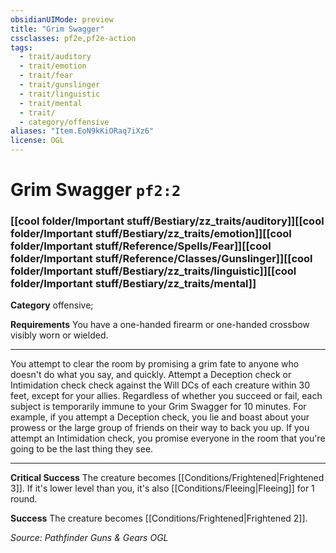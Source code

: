 ```yaml
---
obsidianUIMode: preview
title: "Grim Swagger"
cssclasses: pf2e,pf2e-action
tags:
  - trait/auditory
  - trait/emotion
  - trait/fear
  - trait/gunslinger
  - trait/linguistic
  - trait/mental
  - trait/
  - category/offensive
aliases: "Item.EoN9kKiORaq7iXz6"
license: OGL
---
```

# Grim Swagger `pf2:2`

### [[cool folder/Important stuff/Bestiary/zz_traits/auditory]][[cool folder/Important stuff/Bestiary/zz_traits/emotion]][[cool folder/Important stuff/Reference/Spells/Fear]][[cool folder/Important stuff/Reference/Classes/Gunslinger]][[cool folder/Important stuff/Bestiary/zz_traits/linguistic]][[cool folder/Important stuff/Bestiary/zz_traits/mental]]

**Category** offensive; 




**Requirements** You have a one-handed firearm or one-handed crossbow visibly worn or wielded.

* * *

You attempt to clear the room by promising a grim fate to anyone who doesn't do what you say, and quickly. Attempt a Deception check or Intimidation check check against the Will DCs of each creature within 30 feet, except for your allies. Regardless of whether you succeed or fail, each subject is temporarily immune to your Grim Swagger for 10 minutes. For example, if you attempt a Deception check, you lie and boast about your prowess or the large group of friends on their way to back you up. If you attempt an Intimidation check, you promise everyone in the room that you're going to be the last thing they see.

* * *

**Critical Success** The creature becomes [[Conditions/Frightened|Frightened 3]]. If it's lower level than you, it's also [[Conditions/Fleeing|Fleeing]] for 1 round.

**Success** The creature becomes [[Conditions/Frightened|Frightened 2]].

*Source: Pathfinder Guns & Gears*
*OGL*